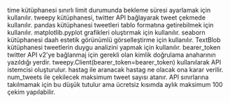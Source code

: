 time kütüphanesi sınırlı limit durumunda bekleme süresi ayarlamak için kullanılır.
tweepy kütüphanesi, twitter API bağlayarak tweet çekmede kullanılır.
pandas kütüphanesi tweetleri tablo formatına getirebilmek için kullanılır.
matplotlib.pyplot grafikleri oluştırmak için kullanılır.
seaborn kütüphanesi daah estetik görünümlü görselleştirme için kullanılır.
TextBlob kütüphanesi tweetlerin duygu analizini yapmak için kullanılır.
bearer_token twitter API v2'ye bağlanmaj için gerekli olan kimlik doğrulama anaharının yazıldığı yerdir.
tweepy.Client(bearer_token=bearer_token) kullanılarak API istemcisi oluşturulur.
hastag ile aranacak hastag ne olacak ona karar verilir.
num_tweets ile çekilecek maksimum tweet sayısı atanır. API sınırlarına takılmamak için bu düşük tutulur ama ücretsiz kısımda aylık maksimum 100 çekim yapılabilir.
